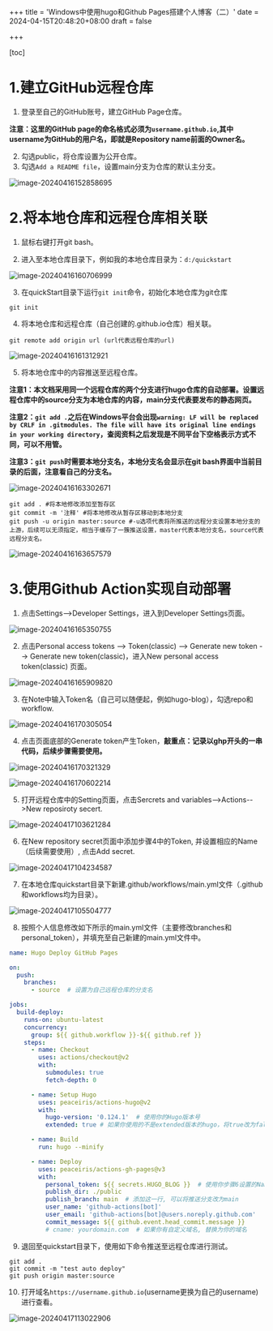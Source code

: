 +++
title = 'Windows中使用hugo和Github Pages搭建个人博客（二）'
date = 2024-04-15T20:48:20+08:00
draft = false

+++

[toc]

# 1.建立GitHub远程仓库

1. 登录至自己的GitHub账号，建立GitHub Page仓库。

**注意：这里的GitHub page的命名格式必须为`username.github.io`,其中username为GitHub的用户名，即就是Repository name前面的Owner名。**

2. 勾选public，将仓库设置为公开仓库。
3. 勾选`Add a README file`，设置main分支为仓库的默认主分支。

![image-20240416152858695](./assets/image-20240416152858695.png)

# 2.将本地仓库和远程仓库相关联

1. 鼠标右键打开git bash。

2. 进入至本地仓库目录下，例如我的本地仓库目录为：`d:/quickstart`

![image-20240416160706999](./assets/image-20240416160706999.png)

3. 在quickStart目录下运行`git init`命令，初始化本地仓库为git仓库

```shell
git init
```

4. 将本地仓库和远程仓库（自己创建的.github.io仓库）相关联。

```shell
git remote add origin url (url代表远程仓库的url)
```

![image-20240416161312921](./assets/image-20240416161312921.png)

5. 将本地仓库中的内容推送至远程仓库。

**注意1：本文档采用同一个远程仓库的两个分支进行hugo仓库的自动部署。设置远程仓库中的source分支为本地仓库的内容，main分支代表要发布的静态网页。**

**注意2：`git add .`之后在Windows平台会出现`warning: LF will be replaced by CRLF in .gitmodules.
The file will have its original line endings in your working directory`，查阅资料之后发现是不同平台下空格表示方式不同，可以不用管。**

**注意3：`git push`时需要本地分支名，本地分支名会显示在git bash界面中当前目录的后面，注意看自己的分支名。**

![image-20240416163302671](./assets/image-20240416163302671.png)

```shell
git add . #将本地修改添加至暂存区
git commit -m '注释' #将本地修改从暂存区移动到本地分支
git push -u origin master:source #-u选项代表将所推送的远程分支设置本地分支的上游，后续可以无须指定，相当于缓存了一簇推送设置，master代表本地分支名，source代表远程分支名。 
```

![image-20240416163657579](./assets/image-20240416163657579.png)

# 3.使用Github Action实现自动部署

1. 点击Settings-->Developer Settings，进入到Developer Settings页面。

![image-20240416165350755](./assets/image-20240416165350755.png)

2. 点击Personal access tokens --> Token(classic) --> Generate new token --> Generate new token(classic)，进入New personal access token(classic) 页面。

![image-20240416165909820](./assets/image-20240416165909820.png)

3. 在Note中输入Token名（自己可以随便起，例如hugo-blog），勾选repo和workflow.

![image-20240416170305054](./assets/image-20240416170305054.png)

4. 点击页面底部的Generate token产生Token，**敲重点：记录以ghp开头的一串代码，后续步骤需要使用。**

![image-20240416170321329](./assets/image-20240416170321329.png)

![image-20240416170602214](./assets/image-20240416170602214.png)

5. 打开远程仓库中的Setting页面，点击Sercrets and variables-->Actions-->New reposiroty secert.

![image-20240417103621284](./assets/image-20240417103621284.png)

6. 在New repository secret页面中添加步骤4中的Token, 并设置相应的Name（后续需要使用）, 点击Add secret.

![image-20240417104234587](./assets/image-20240417104234587.png)

7. 在本地仓库quickstart目录下新建.github/workflows/main.yml文件（.github和workflows均为目录）。

![image-20240417105504777](./assets/image-20240417105504777.png)

8. 按照个人信息修改如下所示的main.yml文件（主要修改branches和personal_token），并填充至自己新建的main.yml文件中。

```yaml
name: Hugo Deploy GitHub Pages

on:
  push:
    branches:
      - source  # 设置为自己远程仓库的分支名

jobs:
  build-deploy:
    runs-on: ubuntu-latest
    concurrency:
      group: ${{ github.workflow }}-${{ github.ref }}
    steps:
      - name: Checkout
        uses: actions/checkout@v2
        with:
          submodules: true
          fetch-depth: 0

      - name: Setup Hugo
        uses: peaceiris/actions-hugo@v2
        with:
          hugo-version: '0.124.1'  # 使用你的Hugo版本号
          extended: true # 如果你使用的不是extended版本的hugo，将true改为false

      - name: Build
        run: hugo --minify

      - name: Deploy
        uses: peaceiris/actions-gh-pages@v3
        with:
          personal_token: ${{ secrets.HUGO_BLOG }}  # 使用你步骤6设置的Name(大写)
          publish_dir: ./public
          publish_branch: main  # 添加这一行, 可以将推送分支改为main
          user_name: 'github-actions[bot]'
          user_email: 'github-actions[bot]@users.noreply.github.com'
          commit_message: ${{ github.event.head_commit.message }}
          # cname: yourdomain.com  # 如果你有自定义域名, 替换为你的域名
```

9. 退回至quickstart目录下，使用如下命令推送至远程仓库进行测试。

```shell
git add .
git commit -m "test auto deploy"
git push origin master:source
```

10. 打开域名`https://username.github.io`(username更换为自己的username) 进行查看。

![image-20240417113022906](./assets/image-20240417113022906.png)
